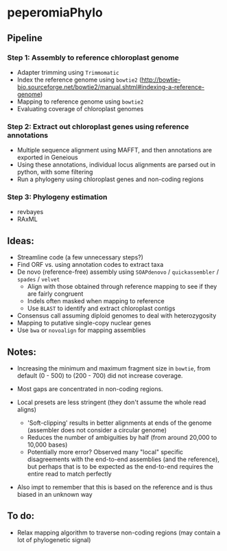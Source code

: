 # peperomiaPhylo


## Pipeline
### Step 1: Assembly to reference chloroplast genome
* Adapter trimming using `Trimmomatic`
* Index the reference genome using `bowtie2` (http://bowtie-bio.sourceforge.net/bowtie2/manual.shtml#indexing-a-reference-genome)
* Mapping to reference genome using `bowtie2`
* Evaluating coverage of chloroplast genomes

### Step 2: Extract out chloroplast genes using reference annotations
* Multiple sequence alignment using MAFFT, and then annotations are exported in Geneious
* Using these annotations, individual locus alignments are parsed out in python, with some filtering
* Run a phylogeny using chloroplast genes and non-coding regions

### Step 3: Phylogeny estimation
* revbayes
* RAxML

## Ideas:
* Streamline code (a few unnecessary steps?)
* Find ORF vs. using annotation codes to extract taxa
* De novo (reference-free) assembly using `SOAPdenovo` / `quickassembler` / `spades` / `velvet`
    * Align with those obtained through reference mapping to see if they are fairly congruent
    * Indels often masked when mapping to reference
    * Use `BLAST` to identify and extract chloroplast contigs
* Consensus call assuming diploid genomes to deal with heterozygosity
* Mapping to putative single-copy nuclear genes
* Use `bwa` or `novoalign` for mapping assemblies

## Notes:
* Increasing the minimum and maximum fragment size in `bowtie`, from default (0 - 500) to (200 - 700) did not increase coverage.
* Most gaps are concentrated in non-coding regions.

* Local presets are less stringent (they don't assume the whole read aligns)
    * 'Soft-clipping' results in better alignments at ends of the genome (assembler does not consider a circular genome)
    * Reduces the number of ambiguities by half (from around 20,000 to 10,000 bases)
    * Potentially more error? Observed many "local" specific disagreements with the end-to-end assemblies (and the reference), but perhaps that is to be expected as the end-to-end requires the entire read to match perfectly

* Also impt to remember that this is based on the reference and is thus biased in an unknown way

## To do:
* Relax mapping algorithm to traverse non-coding regions (may contain a lot of phylogenetic signal)

